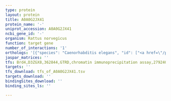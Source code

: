 ```yaml
---
type: protein
layout: protein
title: A0A0G2JX41
protein_name: '-'
uniprot_accession: A0A0G2JX41
ncbi_gene_id: '-'
organism: Rattus norvegicus
function: target gene
number_of_interactions: '1'
orthologs: '[{"species": "Caenorhabditis elegans", "id": ["<a href=\"/protein/q95y90\">Q95Y90</a>"]}, {"species": "Drosophila melanogaster", "id": ["<a href=\"/protein/p50882\">P50882</a>"]}, {"species": "Saccharomyces cerevisiae", "id": ["<a href=\"/protein/p05738\">P05738</a>", "<a href=\"/protein/p51401\">P51401</a>"]}]'
jaspar_matrices: ''
tfs: Brd4,D3ZGX8,362844,GTRD,chromatin immunoprecipitation assay,27924024%5Buid%5D,No
targets: ''
tfs_download: tfs_of_A0A0G2JX41.tsv
targets_download: ''
bindingSites_download: ''
binding_sites_ls: ''

---
```

